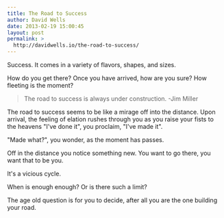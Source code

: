 ```yaml
---
title: The Road to Success
author: David Wells
date: 2013-02-19 15:00:45
layout: post
permalink: >
  http://davidwells.io/the-road-to-success/
---
```


Success. It comes in a variety of flavors, shapes, and sizes.

How do you get there? Once you have arrived, how are you sure? How fleeting is the moment?

> The road to success is always under construction. -Jim Miller

The road to success seems to be like a mirage off into the distance. Upon arrival, the feeling of elation rushes through you as you raise your fists to the heavens "I've done it", you proclaim, "I've made it".

"Made what?", you wonder, as the moment has passes.

Off in the distance you notice something new. You want to go there, you want that to be you.

It's a vicious cycle.

When is enough enough? Or is there such a limit?

The age old question is for you to decide, after all you are the one building your road.
